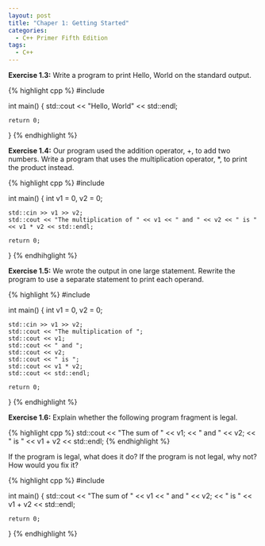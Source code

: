 ```yaml
---
layout: post
title: "Chaper 1: Getting Started"
categories:
  - C++ Primer Fifth Edition 
tags:
  - C++ 
---
```


<strong>Exercise 1.3:</strong> Write a program to print Hello, World on the standard output.

{% highlight cpp %}
#include <iostream>

int main() {
	std::cout << "Hello, World" << std::endl;

	return 0;
}
{% endhighlight %}

<strong>Exercise 1.4:</strong> Our program used the addition operator, +, to add two numbers. Write a program that uses the multiplication operator, \*, to print the product instead.

{% highlight cpp %}
#include <iostream>

int main() {
	int v1 = 0, v2 = 0;

	std::cin >> v1 >> v2;
	std::cout << "The multiplication of " << v1 << " and " << v2 << " is " << v1 * v2 << std::endl;

	return 0;
}
{% endhihglight %}

<strong>Exercise 1.5:</strong> We wrote the output in one large statement. Rewrite the program to use a separate statement to print each operand.

{% highlight %}
#include <iostream>

int main() {
	int v1 = 0, v2 = 0;

	std::cin >> v1 >> v2;
	std::cout << "The multiplication of ";
	std::cout << v1;
	std::cout << " and ";
	std::cout << v2;
	std::cout << " is ";
	std::cout << v1 * v2;
	std::cout << std::endl;

	return 0;
}
{% endhighlight %}

<strong>Exercise 1.6:</strong> Explain whether the following program fragment is legal.

{% highlight cpp %}
std::cout << "The sum of " << v1;
<< " and " << v2;
<< " is " << v1 + v2 << std::endl;
{% endhighlight %}

If the program is legal, what does it do? If the program is not legal, why not? How would you fix it?

{% highlight cpp %}
#include <iostream>

int main() {
	std::cout << "The sum of " << v1
	<< " and " << v2;
	<< " is " << v1 + v2 << std::endl;

	return 0;
}
{% endhighlight %}
